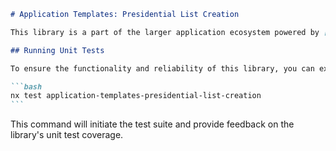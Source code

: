 ````markdown
# Application Templates: Presidential List Creation

This library is a part of the larger application ecosystem powered by [Nx](https://nx.dev), designed to facilitate the creation of presidential lists.

## Running Unit Tests

To ensure the functionality and reliability of this library, you can execute unit tests using [Jest](https://jestjs.io). Run the following command:

```bash
nx test application-templates-presidential-list-creation
```
````

This command will initiate the test suite and provide feedback on the library's unit test coverage.

```

```

